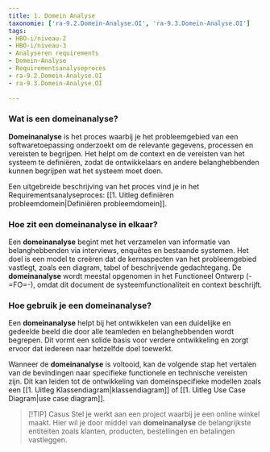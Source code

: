 ```yaml
---
title: 1. Domein Analyse
taxonomie: ['ra-9.2.Domein-Analyse.OI', 'ra-9.3.Domein-Analyse.OI']
tags:
- HBO-i/niveau-2
- HBO-i/niveau-3
- Analyseren requirements
- Domein-Analyse
- Requirementsanalyseproces
- ra-9.2.Domein-Analyse.OI
- ra-9.3.Domein-Analyse.OI
 
---
```

### Wat is een domeinanalyse?
**Domeinanalyse** is het proces waarbij je het probleemgebied van een softwaretoepassing onderzoekt om de relevante gegevens, processen en vereisten te begrijpen. Het helpt om de context en de vereisten van het systeem te definiëren, zodat de ontwikkelaars en andere belanghebbenden kunnen begrijpen wat het systeem moet doen.

Een uitgebreide beschrijving van het proces vind je in het Requirementsanalyseproces: [[1. Uitleg definiëren probleemdomein|Definiëren probleemdomein]].

### Hoe zit een domeinanalyse in elkaar?
Een **domeinanalyse** begint met het verzamelen van informatie van belanghebbenden via interviews, enquêtes en bestaande systemen. Het doel is een model te creëren dat de kernaspecten van het probleemgebied vastlegt, zoals een diagram, tabel of beschrijvende gedachtegang. De **domeinanalyse** wordt meestal opgenomen in het Functioneel Ontwerp (-=FO=-), omdat dit document de systeemfunctionaliteit en context beschrijft.

### Hoe gebruik je een domeinanalyse?
Een **domeinanalyse** helpt bij het ontwikkelen van een duidelijke en gedeelde beeld die door alle teamleden en belanghebbenden wordt begrepen. Dit vormt een solide basis voor verdere ontwikkeling en zorgt ervoor dat iedereen naar hetzelfde doel toewerkt.

Wanneer de **domeinanalyse** is voltooid, kan de volgende stap het vertalen van de bevindingen naar specifieke functionele en technische vereisten zijn. Dit kan leiden tot de ontwikkeling van domeinspecifieke modellen zoals een [[1. Uitleg Klassendiagram|klassendiagram]] of [[1. Uitleg Use Case Diagram|use case diagram]].

> [!TIP] Casus
> Stel je werkt aan een project waarbij je een online winkel maakt. Hier wil je door middel van **domeinanalyse** de belangrijkste entiteiten zoals klanten, producten, bestellingen en betalingen vastleggen.
